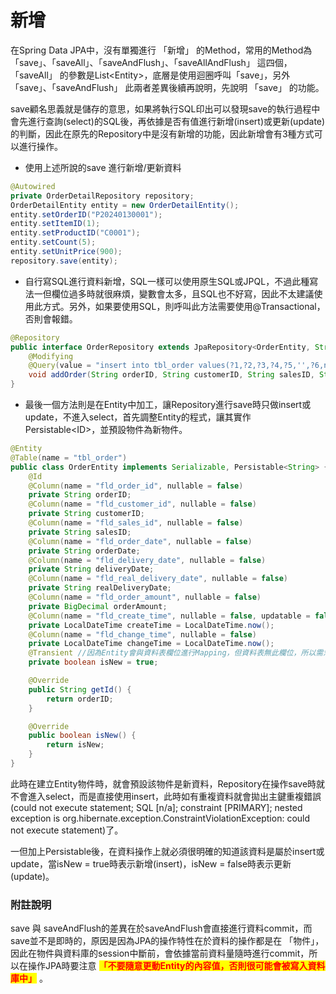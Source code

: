 # 新增

在Spring Data JPA中，沒有單獨進行 「新增」 的Method，常用的Method為 「save」、「saveAll」、「saveAndFlush」、「saveAllAndFlush」 這四個，「saveAll」 的參數是List\<Entity>，底層是使用迴圈呼叫「save」，另外 「save」、「saveAndFlush」 此兩者差異後續再說明，先說明 「save」 的功能。

save顧名思義就是儲存的意思，如果將執行SQL印出可以發現save的執行過程中會先進行查詢(select)的SQL後，再依據是否有值進行新增(insert)或更新(update)的判斷，因此在原先的Repository中是沒有新增的功能，因此新增會有3種方式可以進行操作。

* 使用上述所說的save 進行新增/更新資料

```java
@Autowired
private OrderDetailRepository repository;
OrderDetailEntity entity = new OrderDetailEntity();
entity.setOrderID("P20240130001");
entity.setItemID(1);
entity.setProductID("C0001");
entity.setCount(5);
entity.setUnitPrice(900);
repository.save(entity);
```

* 自行寫SQL進行資料新增，SQL一樣可以使用原生SQL或JPQL，不過此種寫法一但欄位過多時就很麻煩，變數會太多，且SQL也不好寫，因此不太建議使用此方式。另外，如果要使用SQL，則呼叫此方法需要使用@Transactional，否則會報錯。

```java
@Repository
public interface OrderRepository extends JpaRepository<OrderEntity, String>, JpaSpecificationExecutor<OrderEntity> {
    @Modifying
    @Query(value = "insert into tbl_order values(?1,?2,?3,?4,?5,'',?6,now(),now())", nativeQuery = true)
    void addOrder(String orderID, String customerID, String salesID, String orderDate, String deliveryDate, BigDecimal orderAmount);
}
```

* 最後一個方法則是在Entity中加工，讓Repository進行save時只做insert或update，不進入select，首先調整Entity的程式，讓其實作Persistable\<ID>，並預設物件為新物件。

```java
@Entity
@Table(name = "tbl_order")
public class OrderEntity implements Serializable, Persistable<String> {
    @Id
    @Column(name = "fld_order_id", nullable = false)
    private String orderID;
    @Column(name = "fld_customer_id", nullable = false)
    private String customerID;
    @Column(name = "fld_sales_id", nullable = false)
    private String salesID;
    @Column(name = "fld_order_date", nullable = false)
    private String orderDate;
    @Column(name = "fld_delivery_date", nullable = false)
    private String deliveryDate;
    @Column(name = "fld_real_delivery_date", nullable = false)
    private String realDeliveryDate;
    @Column(name = "fld_order_amount", nullable = false)
    private BigDecimal orderAmount;
    @Column(name = "fld_create_time", nullable = false, updatable = false)
    private LocalDateTime createTime = LocalDateTime.now();
    @Column(name = "fld_change_time", nullable = false)
    private LocalDateTime changeTime = LocalDateTime.now();
    @Transient //因為Entity會與資料表欄位進行Mapping，但資料表無此欄位，所以需忽略
    private boolean isNew = true;

    @Override
    public String getId() {
        return orderID;
    }

    @Override
    public boolean isNew() {
        return isNew;
    }
}
```

此時在建立Entity物件時，就會預設該物件是新資料，Repository在操作save時就不會進入select，而是直接使用insert，此時如有重複資料就會拋出主鍵重複錯誤(could not execute statement; SQL \[n/a]; constraint \[PRIMARY]; nested exception is org.hibernate.exception.ConstraintViolationException: could not execute statement)了。

一但加上Persistable後，在資料操作上就必須很明確的知道該資料是屬於insert或update，當isNew = true時表示新增(insert)，isNew = false時表示更新(update)。



### 附註說明

save 與 saveAndFlush的差異在於saveAndFlush會直接進行資料commit，而save並不是即時的，原因是因為JPA的操作特性在於資料的操作都是在 「物件」，因此在物件與資料庫的session中斷前，會依據當前資料量隨時進行commit，所以在操作JPA時要注意 <mark style="color:red;">**「不要隨意更動Entity的內容值，否則很可能會被寫入資料庫中」**</mark> 。
